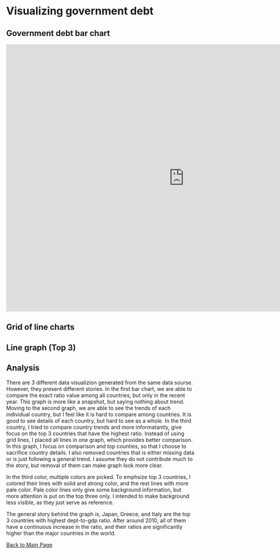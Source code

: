 # Visualizing government debt

## Government debt bar chart
<iframe src="https://data.oecd.org/chart/6BkX" width="950" height="713" style="border: 0" mozallowfullscreen="true" webkitallowfullscreen="true" allowfullscreen="true"><a href="https://data.oecd.org/chart/6BkX" target="_blank">OECD Chart: General government debt, Total, % of GDP, Annual, 2020</a></iframe>

## Grid of line charts
<div class="flourish-embed flourish-chart" data-src="visualisation/8564450"><script src="https://public.flourish.studio/resources/embed.js"></script></div>

## Line graph (Top 3)
<div class="flourish-embed flourish-chart" data-src="visualisation/8564817"><script src="https://public.flourish.studio/resources/embed.js"></script></div>

## Analysis
There are 3 different data visualizion generated from the same data sourse. However, they present different stories. In the first bar chart, we are able to compare the exact ratio value among all countries, but only in the recent year. This graph is more like a snapshot, but saying nothing about trend. Moving to the second graph, we are able to see the trends of each individual country, but I feel like it is hard to compare among countries. It is good to see details of each country, but hard to see as a whole. In the third country, I tried to compare country trends and more informatantly, give focus on the top 3 countries that have the highest ratio. Instead of using grid lines, I placed all lines in one graph, which provides better comparison. In this graph, I focus on comparison and top counties, so that I choose to sacrifice country details. I also removed countries that is either missing data or is just following a general trend. I assume they do not contribute much to the story, but removal of them can make graph look more clear.

In the third color, multiple colors are picked. To emphsize top 3 countries, I colored their lines with solid and strong color, and the rest lines with more pale color. Pale color lines only give some background information, but more attention is put on the top three only. I intended to make background less visible, as they just serve as reference.

The general story behind the graph is, Japan, Greece, and Italy are the top 3 countries with highest dept-to-gdp ratio. After around 2010, all of them have a continuous increase in the ratio, and their ratios are significantly higher than the major countries in the world. 


[Back to Main Page](/README.md)
